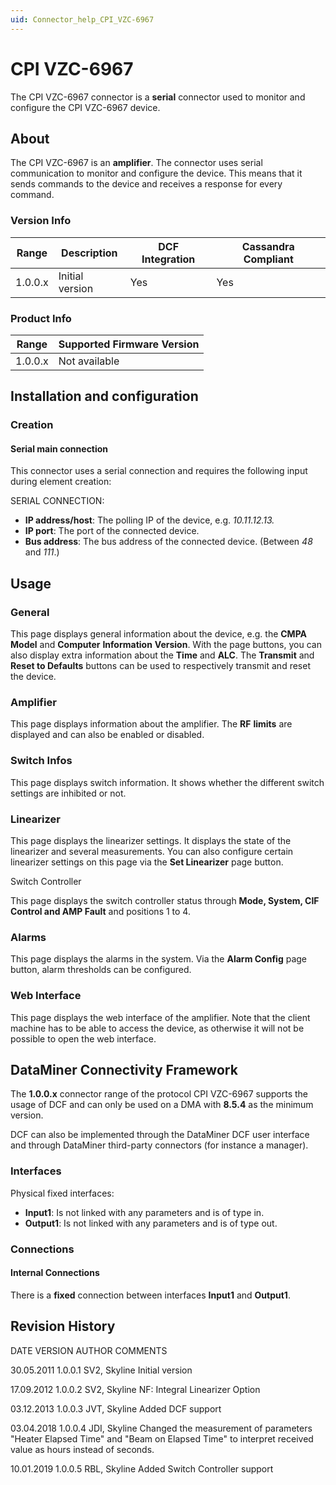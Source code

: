 ```yaml
---
uid: Connector_help_CPI_VZC-6967
---
```


# CPI VZC-6967

The CPI VZC-6967 connector is a **serial** connector used to monitor and configure the CPI VZC-6967 device.

## About

The CPI VZC-6967 is an **amplifier**. The connector uses serial communication to monitor and configure the device. This means that it sends commands to the device and receives a response for every command.

### Version Info

| Range | Description | DCF Integration | Cassandra Compliant |
|------------------|-----------------|---------------------|-------------------------|
| 1.0.0.x          | Initial version | Yes                 | Yes                     |

### Product Info

| Range | Supported Firmware Version |
|------------------|-----------------------------|
| 1.0.0.x          | Not available               |

## Installation and configuration

### Creation

#### Serial main connection

This connector uses a serial connection and requires the following input during element creation:

SERIAL CONNECTION:

- **IP address/host**: The polling IP of the device, e.g. *10.11.12.13.*
- **IP port**: The port of the connected device.
- **Bus address**: The bus address of the connected device. (Between *48* and *111*.)

## Usage

### General

This page displays general information about the device, e.g. the **CMPA** **Model** and **Computer** **Information** **Version**. With the page buttons, you can also display extra information about the **Time** and **ALC**. The **Transmit** and **Reset to Defaults** buttons can be used to respectively transmit and reset the device.

### Amplifier

This page displays information about the amplifier. The **RF** **limits** are displayed and can also be enabled or disabled.

### Switch Infos

This page displays switch information. It shows whether the different switch settings are inhibited or not.

### Linearizer

This page displays the linearizer settings. It displays the state of the linearizer and several measurements. You can also configure certain linearizer settings on this page via the **Set Linearizer** page button.

Switch Controller

This page displays the switch controller status through **Mode, System, CIF Control and AMP Fault** and positions 1 to 4.

### Alarms

This page displays the alarms in the system. Via the **Alarm Config** page button, alarm thresholds can be configured.

### Web Interface

This page displays the web interface of the amplifier. Note that the client machine has to be able to access the device, as otherwise it will not be possible to open the web interface.

## DataMiner Connectivity Framework

The **1.0.0.x** connector range of the protocol CPI VZC-6967 supports the usage of DCF and can only be used on a DMA with **8.5.4** as the minimum version.

DCF can also be implemented through the DataMiner DCF user interface and through DataMiner third-party connectors (for instance a manager).

### Interfaces

Physical fixed interfaces:

- **Input1**: Is not linked with any parameters and is of type in.
- **Output1**: Is not linked with any parameters and is of type out.

### Connections

#### Internal Connections

There is a **fixed** connection between interfaces **Input1** and **Output1**.

## Revision History

DATE VERSION AUTHOR COMMENTS

30.05.2011 1.0.0.1 SV2, Skyline Initial version

17.09.2012 1.0.0.2 SV2, Skyline NF: Integral Linearizer Option

03.12.2013 1.0.0.3 JVT, Skyline Added DCF support

03.04.2018 1.0.0.4 JDI, Skyline Changed the measurement of parameters "Heater Elapsed Time" and "Beam on Elapsed Time" to interpret received value as hours instead of seconds.

10.01.2019 1.0.0.5 RBL, Skyline Added Switch Controller support
